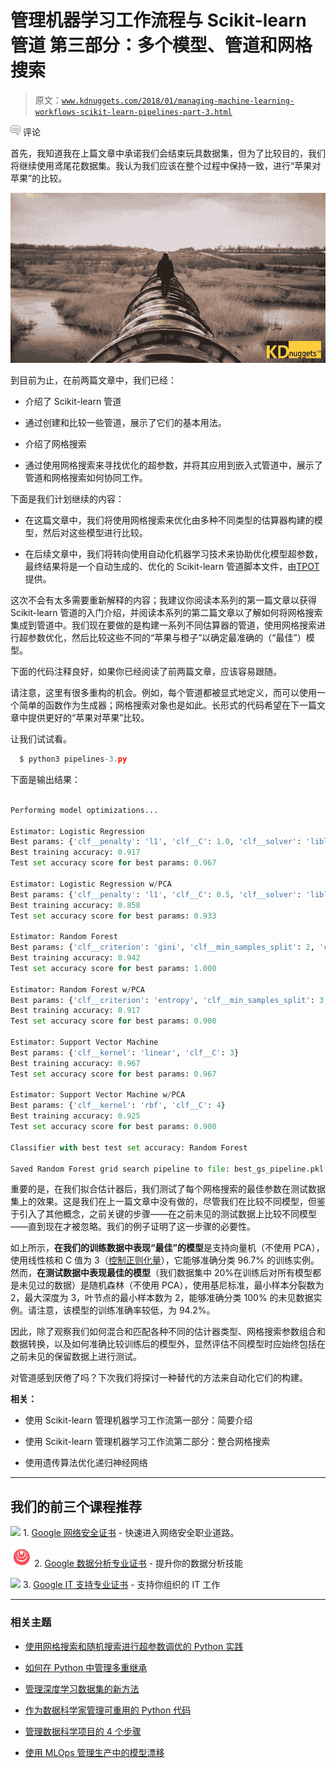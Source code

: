 # 管理机器学习工作流程与 Scikit-learn 管道 第三部分：多个模型、管道和网格搜索

> 原文：[`www.kdnuggets.com/2018/01/managing-machine-learning-workflows-scikit-learn-pipelines-part-3.html`](https://www.kdnuggets.com/2018/01/managing-machine-learning-workflows-scikit-learn-pipelines-part-3.html)

![c](img/3d9c022da2d331bb56691a9617b91b90.png) 评论

首先，我知道我在上篇文章中承诺我们会结束玩具数据集，但为了比较目的，我们将继续使用鸢尾花数据集。我认为我们应该在整个过程中保持一致，进行“苹果对苹果”的比较。

![头图](img/d7c978b124395772dd8df1743b133d2b.png)

到目前为止，在前两篇文章中，我们已经：

+   介绍了 Scikit-learn 管道

+   通过创建和比较一些管道，展示了它们的基本用法。

+   介绍了网格搜索

+   通过使用网格搜索来寻找优化的超参数，并将其应用到嵌入式管道中，展示了管道和网格搜索如何协同工作。

下面是我们计划继续的内容：

+   在这篇文章中，我们将使用网格搜索来优化由多种不同类型的估算器构建的模型，然后对这些模型进行比较。

+   在后续文章中，我们将转向使用自动化机器学习技术来协助优化模型超参数，最终结果将是一个自动生成的、优化的 Scikit-learn 管道脚本文件，由[TPOT](https://github.com/EpistasisLab/tpot)提供。

这次不会有太多需要重新解释的内容；我建议你阅读本系列的第一篇文章以获得 Scikit-learn 管道的入门介绍，并阅读本系列的第二篇文章以了解如何将网格搜索集成到管道中。我们现在要做的是构建一系列不同估算器的管道，使用网格搜索进行超参数优化，然后比较这些不同的“苹果与橙子”以确定最准确的（“最佳”）模型。

下面的代码注释良好，如果你已经阅读了前两篇文章，应该容易跟随。

请注意，这里有很多重构的机会。例如，每个管道都被显式地定义，而可以使用一个简单的函数作为生成器；网格搜索对象也是如此。长形式的代码希望在下一篇文章中提供更好的“苹果对苹果”比较。

让我们试试看。

```py
  $ python3 pipelines-3.py
```

下面是输出结果：

```py

Performing model optimizations...

Estimator: Logistic Regression
Best params: {'clf__penalty': 'l1', 'clf__C': 1.0, 'clf__solver': 'liblinear'}
Best training accuracy: 0.917
Test set accuracy score for best params: 0.967 

Estimator: Logistic Regression w/PCA
Best params: {'clf__penalty': 'l1', 'clf__C': 0.5, 'clf__solver': 'liblinear'}
Best training accuracy: 0.858
Test set accuracy score for best params: 0.933 

Estimator: Random Forest
Best params: {'clf__criterion': 'gini', 'clf__min_samples_split': 2, 'clf__max_depth': 3, 'clf__min_samples_leaf': 2}
Best training accuracy: 0.942
Test set accuracy score for best params: 1.000 

Estimator: Random Forest w/PCA
Best params: {'clf__criterion': 'entropy', 'clf__min_samples_split': 3, 'clf__max_depth': 5, 'clf__min_samples_leaf': 1}
Best training accuracy: 0.917
Test set accuracy score for best params: 0.900 

Estimator: Support Vector Machine
Best params: {'clf__kernel': 'linear', 'clf__C': 3}
Best training accuracy: 0.967
Test set accuracy score for best params: 0.967 

Estimator: Support Vector Machine w/PCA
Best params: {'clf__kernel': 'rbf', 'clf__C': 4}
Best training accuracy: 0.925
Test set accuracy score for best params: 0.900 

Classifier with best test set accuracy: Random Forest

Saved Random Forest grid search pipeline to file: best_gs_pipeline.pkl

```

重要的是，在我们拟合估计器后，我们测试了每个网格搜索的最佳参数在测试数据集上的效果。这是我们在上一篇文章中没有做的，尽管我们在比较不同模型，但鉴于引入了其他概念，之前关键的步骤——在之前未见的测试数据上比较不同模型——直到现在才被忽略。我们的例子证明了这一步骤的必要性。

如上所示，**在我们的训练数据中表现“最佳”的模型**是支持向量机（不使用 PCA），使用线性核和 C 值为 3（[控制正则化量](http://scikit-learn.org/stable/auto_examples/svm/plot_svm_scale_c.html)），它能够准确分类 96.7% 的训练实例。然而，**在测试数据中表现最佳的模型**（我们数据集中 20%在训练后对所有模型都是未见过的数据）是随机森林（不使用 PCA），使用基尼标准，最小样本分裂数为 2，最大深度为 3，叶节点的最小样本数为 2，能够准确分类 100% 的未见数据实例。请注意，该模型的训练准确率较低，为 94.2%。

因此，除了观察我们如何混合和匹配各种不同的估计器类型、网格搜索参数组合和数据转换，以及如何准确比较训练后的模型外，显然评估不同模型时应始终包括在之前未见的保留数据上进行测试。

对管道感到厌倦了吗？下次我们将探讨一种替代的方法来自动化它们的构建。

**相关：**

+   使用 Scikit-learn 管理机器学习工作流第一部分：简要介绍

+   使用 Scikit-learn 管理机器学习工作流第二部分：整合网格搜索

+   使用遗传算法优化递归神经网络

* * *

## 我们的前三个课程推荐

![](img/0244c01ba9267c002ef39d4907e0b8fb.png) 1\. [Google 网络安全证书](https://www.kdnuggets.com/google-cybersecurity) - 快速进入网络安全职业道路。

![](img/e225c49c3c91745821c8c0368bf04711.png) 2\. [Google 数据分析专业证书](https://www.kdnuggets.com/google-data-analytics) - 提升你的数据分析技能

![](img/0244c01ba9267c002ef39d4907e0b8fb.png) 3\. [Google IT 支持专业证书](https://www.kdnuggets.com/google-itsupport) - 支持你组织的 IT 工作

* * *

### 相关主题

+   [使用网格搜索和随机搜索进行超参数调优的 Python 实践](https://www.kdnuggets.com/2022/10/hyperparameter-tuning-grid-search-random-search-python.html)

+   [如何在 Python 中管理多重继承](https://www.kdnuggets.com/2022/03/manage-multiple-inheritance-python.html)

+   [管理深度学习数据集的新方法](https://www.kdnuggets.com/2022/03/new-way-managing-deep-learning-datasets.html)

+   [作为数据科学家管理可重用的 Python 代码](https://www.kdnuggets.com/2021/06/managing-reusable-python-code-data-scientist.html)

+   [管理数据科学项目的 4 个步骤](https://www.kdnuggets.com/2022/05/4-steps-managing-data-science-project.html)

+   [使用 MLOps 管理生产中的模型漂移](https://www.kdnuggets.com/2023/05/managing-model-drift-production-mlops.html)

